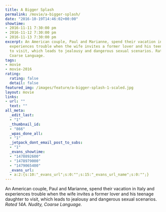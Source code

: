 ```yaml
---
title: A Bigger Splash
permalink: /movie/a-bigger-splash/
date: "2016-10-19T14:46:02+00:00"
showtime:
- 2016-11-11 7:30:00 pm
- 2016-11-12 7:30:00 pm
- 2016-11-13 7:30:00 pm
excerpt: An American couple, Paul and Marianne, spend their vacation in Italy and
  experiences trouble when the wife invites a former lover and his teenage daughter
  to visit, which leads to jealousy and dangerous sexual scenarios. Rated 14A. Nudity,
  Coarse Language.
tags:
- movie
- movie-2016
rating:
  rating: false
  detail: false
featured_img: /images/feature/a-bigger-splash-1-scaled.jpg
layout: movie
links:
- url: ""
  text: ""
all_meta:
  _edit_last:
  - "1"
  _thumbnail_id:
  - "866"
  _wpas_done_all:
  - "1"
  _jetpack_dont_email_post_to_subs:
  - "1"
  _evans_showtime:
  - "1478892600"
  - "1478979000"
  - "1479065400"
  _evans_url:
  - a:2:{s:10:"_evans_url";s:0:"";s:15:"_evans_url_name";s:0:"";}
---
```


An American couple, Paul and Marianne, spend their vacation in Italy and experiences trouble when the wife invites a former lover and his teenage daughter to visit, which leads to jealousy and dangerous sexual scenarios. *Rated 14A. Nudity, Coarse Language.*